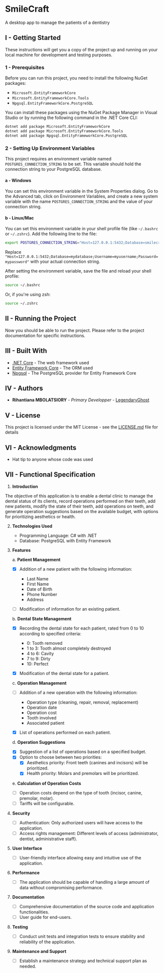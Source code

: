 # SmileCraft
A desktop app to manage the patients of a dentistry

## I - Getting Started

These instructions will get you a copy of the project up and running on your local machine for development and testing purposes.

### 1 - Prerequisites

Before you can run this project, you need to install the following NuGet packages:

- `Microsoft.EntityFrameworkCore`
- `Microsoft.EntityFrameworkCore.Tools`
- `Npgsql.EntityFrameworkCore.PostgreSQL`

You can install these packages using the NuGet Package Manager in Visual Studio or by running the following command in the .NET Core CLI:

```bash
dotnet add package Microsoft.EntityFrameworkCore
dotnet add package Microsoft.EntityFrameworkCore.Tools
dotnet add package Npgsql.EntityFrameworkCore.PostgreSQL
```

### 2 - Setting Up Environment Variables

This project requires an environment variable named `POSTGRES_CONNECTION_STRING` to be set. This variable should hold the connection string to your PostgreSQL database.

#### a - Windows

You can set this environment variable in the System Properties dialog. Go to the Advanced tab, click on Environment Variables, and create a new system variable with the name `POSTGRES_CONNECTION_STRING` and the value of your connection string.

#### b - Linux/Mac

You can set this environment variable in your shell profile file (like `~/.bashrc` or `~/.zshrc`). Add the following line to the file:

```bash
export POSTGRES_CONNECTION_STRING="Host=127.0.0.1:5432;Database=smilecraft;Username=myusername;Password=mypassword"
```

Replace `"Host=127.0.0.1:5432;Database=mydatabase;Username=myusername;Password=mypassword"` with your actual connection string.

After setting the environment variable, save the file and reload your shell profile:

```bash
source ~/.bashrc
```

Or, if you're using zsh:

```bash
source ~/.zshrc
```

## II - Running the Project

Now you should be able to run the project. Please refer to the project documentation for specific instructions.

## III - Built With

- [.NET Core](https://dotnet.microsoft.com/) - The web framework used
- [Entity Framework Core](https://docs.microsoft.com/en-us/ef/core/) - The ORM used
- [Npgsql](https://www.npgsql.org/) - The PostgreSQL provider for Entity Framework Core

## IV - Authors

- **Rihantiana MBOLATSIORY** - *Primary Developper* - [LegendaryGhost](https://github.com/LegendaryGhost)

## V - License

This project is licensed under the MIT License - see the [LICENSE.md](LICENSE.md) file for details

## VI - Acknowledgments

- Hat tip to anyone whose code was used

## VII - Functional Specification

1. **Introduction**

The objective of this application is to enable a dental clinic to manage the dental status of its clients, record operations performed on their teeth, add new patients, modify the state of their teeth, add operations on teeth, and generate operation suggestions based on the available budget, with options for prioritizing aesthetics or health.

2. **Technologies Used**

   - Programming Language: C# with .NET
   - Database: PostgreSQL with Entity Framework

3. **Features**

   a. **Patient Management**

      - [x] Addition of a new patient with the following information:
        - Last Name
        - First Name
        - Date of Birth
        - Phone Number
        - Address

      - [ ] Modification of information for an existing patient.

   b. **Dental State Management**

      - [x] Recording the dental state for each patient, rated from 0 to 10 according to specified criteria:
        - 0: Tooth removed
        - 1 to 3: Tooth almost completely destroyed
        - 4 to 6: Cavity
        - 7 to 9: Dirty
        - 10: Perfect

      - [x] Modification of the dental state for a patient.

   c. **Operation Management**

      - [ ] Addition of a new operation with the following information:
        - Operation type (cleaning, repair, removal, replacement)
        - Operation date
        - Operation cost
        - Tooth involved
        - Associated patient

      - [x] List of operations performed on each patient.

   d. **Operation Suggestions**

      - [x] Suggestion of a list of operations based on a specified budget.
      - [x] Option to choose between two priorities:
        - [x] Aesthetics priority: Front teeth (canines and incisors) will be prioritized.
        - [x] Health priority: Molars and premolars will be prioritized.

   e. **Calculation of Operation Costs**

      - [ ] Operation costs depend on the type of tooth (incisor, canine, premolar, molar).
      - [ ] Tariffs will be configurable.

4. **Security**

   - [ ] Authentication: Only authorized users will have access to the application.
   - [ ] Access rights management: Different levels of access (administrator, dentist, administrative staff).

5. **User Interface**

   - [ ] User-friendly interface allowing easy and intuitive use of the application.

6. **Performance**

   - [ ] The application should be capable of handling a large amount of data without compromising performance.

7. **Documentation**

   - [ ] Comprehensive documentation of the source code and application functionalities.
   - [ ] User guide for end-users.

8. **Testing**

   - [ ] Conduct unit tests and integration tests to ensure stability and reliability of the application.

9. **Maintenance and Support**

   - [ ] Establish a maintenance strategy and technical support plan as needed.

